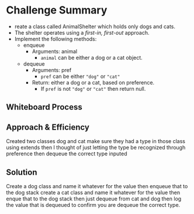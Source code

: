 # Challenge Summary
-   reate a class called AnimalShelter which holds only dogs and cats.
-   The shelter operates using a *first-in, first-out* approach.
-   Implement the following methods:
    -   enqueue
        -   Arguments: animal
            -   `animal` can be either a dog or a cat object.
    -   dequeue
        -   Arguments: pref
            -   `pref` can be either `"dog"` or `"cat"`
        -   Return: either a dog or a cat, based on preference.
            -   If `pref` is not `"dog"` or `"cat"` then return null.
## Whiteboard Process
<!-- Embedded whiteboard image -->

## Approach & Efficiency
Created two classes dog and cat
make sure they had a type in those class using extends
then I thought of just letting the type be recognized through preference then dequeue 
the correct type inputed

## Solution
Create a dog class and name it whatever for the value 
then enqueue that to the dog stack 
create a cat class and name it whatever for the value 
then enque that to the dog stack
then just dequeue from cat and dog then log the value
that is dequeued to confirm you are dequeue the correct type.
